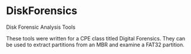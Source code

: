 # DiskForensics
Disk Forensic Analysis Tools

These tools were written for a CPE class titled Digital Forensics. They can be used to extract partitions from an MBR and examine a FAT32 partition.
